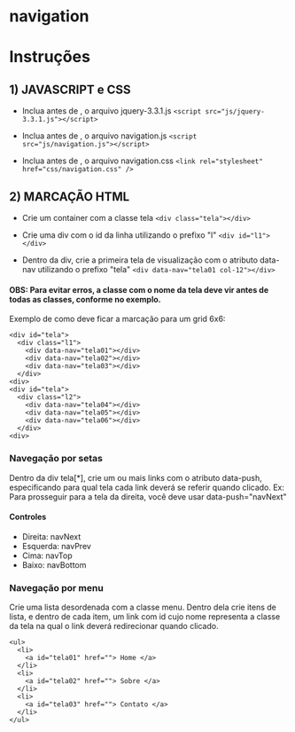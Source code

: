 # navigation
# Instruções
## 1) JAVASCRIPT e CSS
* Inclua antes de , o arquivo jquery-3.3.1.js `<script src="js/jquery-3.3.1.js"></script>`

* Inclua antes de , o arquivo navigation.js `<script src="js/navigation.js"></script>`

* Inclua antes de , o arquivo navigation.css `<link rel="stylesheet" href="css/navigation.css" />`

## 2) MARCAÇÃO HTML
* Crie um container com a classe tela `<div class="tela"></div>`

* Crie uma div com o id da linha utilizando o prefixo "l" `<div id="l1"></div>`

* Dentro da div, crie a primeira tela de visualização com o atributo data-nav utilizando o prefixo "tela" `<div data-nav="tela01 col-12"></div>`

#### OBS: Para evitar erros, a classe com o nome da tela deve vir antes de todas as classes, conforme no exemplo.
Exemplo de como deve ficar a marcação para um grid 6x6:

```
<div id="tela"> 
  <div class="l1">
    <div data-nav="tela01"></div>
    <div data-nav="tela02"></div>
    <div data-nav="tela03"></div>
  </div>
<div>
<div id="tela"> 
  <div class="l2">
    <div data-nav="tela04"></div>
    <div data-nav="tela05"></div>
    <div data-nav="tela06"></div>
  </div>
<div>
```

### Navegação por setas
Dentro da div tela[*], crie um ou mais links com o atributo data-push, especificando para qual tela cada link deverá se referir quando clicado. Ex: Para prosseguir para a tela da direita, você deve usar data-push="navNext"

#### Controles
* Direita: navNext
* Esquerda: navPrev
* Cima: navTop
* Baixo: navBottom

### Navegação por menu
Crie uma lista desordenada com a classe menu. Dentro dela crie itens de lista, e dentro de cada item, um link com id cujo nome representa a classe da tela na qual o link deverá redirecionar quando clicado.
```
<ul>
  <li> 
    <a id="tela01" href=""> Home </a>
  </li>
  <li> 
    <a id="tela02" href=""> Sobre </a>
  </li>
  <li> 
    <a id="tela03" href=""> Contato </a>
  </li>
</ul>
```

